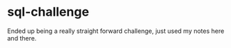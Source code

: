 # sql-challenge
Ended up being a really straight forward challenge,
just used my notes here and there.
